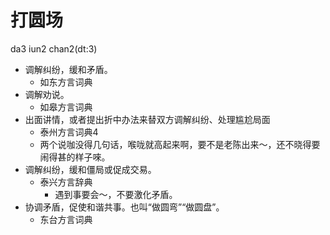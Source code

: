 # 打圆场
da3 iun2 chan2(dt:3)
+ 调解纠纷，缓和矛盾。
  * 如东方言词典
+ 调解劝说。
  * 如皋方言词典
+ 出面讲情，或者提出折中办法来替双方调解纠纷、处理尴尬局面
  * 泰州方言词典4
  - 两个说咖没得几句话，喉咙就高起来啊，要不是老陈出来～，还不晓得要闹得甚的样子唻。
+ 调解纠纷，缓和僵局或促成交易。
  * 泰兴方言辞典
    - 遇到事要会～，不要激化矛盾。
+ 协调矛盾，促使和谐共事。也叫“做圆弯”“做圆盘”。
  * 东台方言词典
